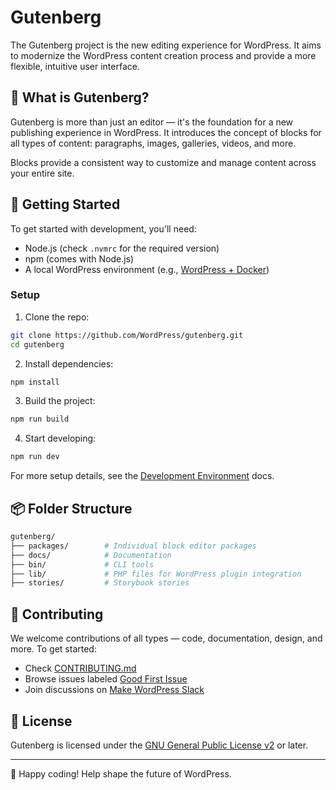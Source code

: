 # Gutenberg

The Gutenberg project is the new editing experience for WordPress. It aims to modernize the WordPress content creation process and provide a more flexible, intuitive user interface.

## 🚀 What is Gutenberg?

Gutenberg is more than just an editor — it's the foundation for a new publishing experience in WordPress. It introduces the concept of blocks for all types of content: paragraphs, images, galleries, videos, and more.

Blocks provide a consistent way to customize and manage content across your entire site.

## 🧰 Getting Started

To get started with development, you'll need:

- Node.js (check `.nvmrc` for the required version)
- npm (comes with Node.js)
- A local WordPress environment (e.g., [WordPress + Docker](https://developer.wordpress.org/block-editor/reference-guides/packages/packages-env/))

### Setup

1. Clone the repo:

```bash
git clone https://github.com/WordPress/gutenberg.git
cd gutenberg
```

2. Install dependencies:

```bash
npm install
```

3. Build the project:

```bash
npm run build
```

4. Start developing:

```bash
npm run dev
```

For more setup details, see the [Development Environment](https://developer.wordpress.org/block-editor/reference-guides/packages/packages-env/) docs.

## 📦 Folder Structure

```bash
gutenberg/
├── packages/        # Individual block editor packages
├── docs/            # Documentation
├── bin/             # CLI tools
├── lib/             # PHP files for WordPress plugin integration
├── stories/         # Storybook stories
```

## 🤝 Contributing

We welcome contributions of all types — code, documentation, design, and more. To get started:

- Check [CONTRIBUTING.md](CONTRIBUTING.md)
- Browse issues labeled [Good First Issue](https://github.com/WordPress/gutenberg/issues?q=is%3Aissue+is%3Aopen+label%3A%22Good+First+Issue%22)
- Join discussions on [Make WordPress Slack](https://make.wordpress.org/chat/)

## 📄 License

Gutenberg is licensed under the [GNU General Public License v2](https://www.gnu.org/licenses/old-licenses/gpl-2.0.en.html) or later.

---

🌟 Happy coding! Help shape the future of WordPress.
